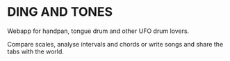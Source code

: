 # DING AND TONES

Webapp for handpan, tongue drum and other UFO drum lovers.

Compare scales, analyse intervals and chords or write songs and share the
tabs with the world.

